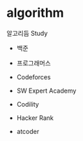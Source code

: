 # algorithm
알고리듬 Study

* 백준

* 프로그래머스

* Codeforces

* SW Expert Academy

* Codility

* Hacker Rank

* atcoder
